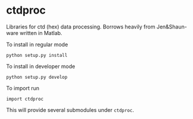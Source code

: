 ctdproc
=======

Libraries for ctd (hex) data processing. Borrows heavily from Jen&Shaun-ware written in Matlab.

To install in regular mode
```
python setup.py install
```

To install in developer mode
```
python setup.py develop
```

To import run
```
import ctdproc
```
This will provide several submodules under `ctdproc`.